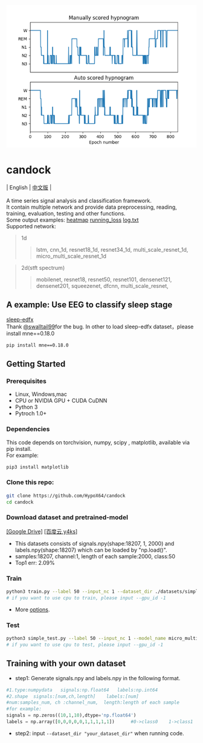 <div align="center">    
<img src="./imgs/compare.png " alt="image" style="zoom:100%;" />
</div>

# candock

| English | [中文版](./README_CN.md) |<br><br>
A time series signal analysis and classification framework.<br>
It contain multiple network  and provide data preprocessing, reading, training, evaluation, testing and other functions.<br>
Some output examples: [heatmap](./image/heatmap_eg.png)  [running_loss](./image/running_loss_eg.png)  [log.txt](./docs/log_eg.txt)<br>
Supported network:<br>

>1d
>
>>lstm, cnn_1d, resnet18_1d, resnet34_1d, multi_scale_resnet_1d, micro_multi_scale_resnet_1d


>2d(stft spectrum)
>
>>mobilenet, resnet18, resnet50, resnet101, densenet121, densenet201, squeezenet, dfcnn, multi_scale_resnet,

## A example: Use EEG to classify sleep stage
[sleep-edfx](https://github.com/HypoX64/candock/tree/f24cc44933f494d2235b3bf965a04cde5e6a1ae9)<br>
Thank [@swalltail99](https://github.com/swalltail99)for the bug. In other to load sleep-edfx dataset，please install mne==0.18.0<br>
```bash
pip install mne==0.18.0
```
## Getting Started
### Prerequisites
- Linux, Windows,mac
- CPU or NVIDIA GPU + CUDA CuDNN
- Python 3
- Pytroch 1.0+
### Dependencies
This code depends on torchvision, numpy, scipy , matplotlib, available via pip install.<br>
For example:<br>

```bash
pip3 install matplotlib
```
### Clone this repo:
```bash
git clone https://github.com/HypoX64/candock
cd candock
```
### Download dataset and pretrained-model
[[Google Drive]](https://drive.google.com/open?id=1NTtLmT02jqlc81lhtzQ7GlPK8epuHfU5)   [[百度云,y4ks]](https://pan.baidu.com/s/1WKWZL91SekrSlhOoEC1bQA)

* This datasets consists of signals.npy(shape:18207, 1, 2000) and labels.npy(shape:18207) which can be loaded by "np.load()".
* samples:18207,  channel:1,  length of each sample:2000,  class:50
* Top1 err: 2.09%
### Train
```bash
python3 train.py --label 50 --input_nc 1 --dataset_dir ./datasets/simple_test --save_dir ./checkpoints/simple_test --model_name micro_multi_scale_resnet_1d --gpu_id 0 --batchsize 64 --k_fold 5
# if you want to use cpu to train, please input --gpu_id -1
```
* More [options](./util/options.py).
### Test
```bash
python3 simple_test.py --label 50 --input_nc 1 --model_name micro_multi_scale_resnet_1d --gpu_id 0
# if you want to use cpu to test, please input --gpu_id -1
```

## Training with your own dataset
* step1: Generate signals.npy and labels.npy in the following format.
```python
#1.type:numpydata   signals:np.float64   labels:np.int64
#2.shape  signals:[num,ch,length]    labels:[num]
#num:samples_num, ch :channel_num,  length:length of each sample
#for example:
signals = np.zeros((10,1,10),dtype='np.float64')
labels = np.array([0,0,0,0,0,1,1,1,1,1])      #0->class0    1->class1
```
* step2: input  ```--dataset_dir "your_dataset_dir"``` when running code.

